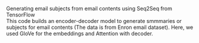 
Generating email subjects from email contents using Seq2Seq from TensorFlow <br>
This code builds an encoder-decoder model to generate smmmaries or subjects for email contents (The data is from Enron email dataset). Here, we used GloVe for the embeddings and Attention with decoder.